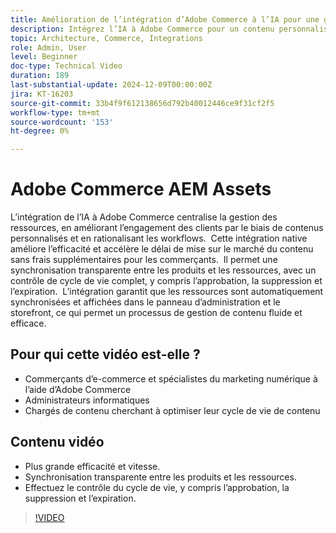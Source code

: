 ```yaml
---
title: Amélioration de l’intégration d’Adobe Commerce à l’IA pour une gestion simplifiée des ressources
description: Intégrez l’IA à Adobe Commerce pour un contenu personnalisé, des workflows rationalisés et un contrôle complet du cycle de vie des ressources.
topic: Architecture, Commerce, Integrations
role: Admin, User
level: Beginner
doc-type: Technical Video
duration: 189
last-substantial-update: 2024-12-09T00:00:00Z
jira: KT-16203
source-git-commit: 33b4f9f612138656d792b40012446ce9f31cf2f5
workflow-type: tm+mt
source-wordcount: '153'
ht-degree: 0%

---
```



# Adobe Commerce AEM Assets

L’intégration de l’IA à Adobe Commerce centralise la gestion des ressources, en améliorant l’engagement des clients par le biais de contenus personnalisés et en rationalisant les workflows. &#x200B; Cette intégration native améliore l’efficacité et accélère le délai de mise sur le marché du contenu sans frais supplémentaires pour les commerçants. &#x200B; Il permet une synchronisation transparente entre les produits et les ressources, avec un contrôle de cycle de vie complet, y compris l’approbation, la suppression et l’expiration. &#x200B; L’intégration garantit que les ressources sont automatiquement synchronisées et affichées dans le panneau d’administration et le storefront, ce qui permet un processus de gestion de contenu fluide et efficace. &#x200B;

## Pour qui cette vidéo est-elle ?

- Commerçants d’e-commerce et spécialistes du marketing numérique à l’aide d’Adobe Commerce
- Administrateurs informatiques
- Chargés de contenu cherchant à optimiser leur cycle de vie de contenu

## Contenu vidéo

- Plus grande efficacité et vitesse.
- Synchronisation transparente entre les produits et les ressources.
- Effectuez le contrôle du cycle de vie, y compris l’approbation, la suppression et l’expiration.

>[!VIDEO](https://video.tv.adobe.com/v/3434078?learn=on&captions=fre_fr)
